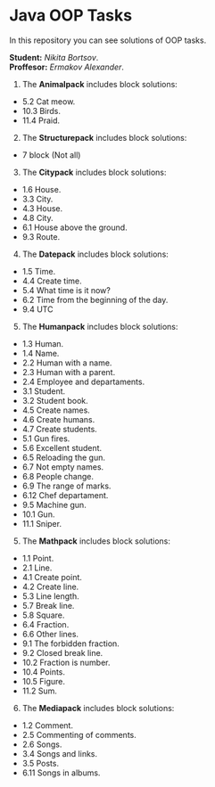 # Java OOP Tasks

In this repository you can see solutions of OOP tasks.

**Student:** *Nikita Bortsov*.<br>
**Proffesor:** *Ermakov Alexander*.

1. The **Animalpack** includes block solutions:
- 5.2 Cat meow.
- 10.3 Birds.
- 11.4 Praid.
2. The **Structurepack** includes block solutions:
- 7 block (Not all)
3. The **Citypack** includes block solutions:
- 1.6 House.
- 3.3 City.
- 4.3 House.
- 4.8 City.
- 6.1 House above the ground.
- 9.3 Route.
4. The **Datepack** includes block solutions:
- 1.5 Time.
- 4.4 Create time.
- 5.4 What time is it now?
- 6.2 Time from the beginning of the day.
- 9.4 UTC
5. The **Humanpack** includes block solutions:
- 1.3 Human.
- 1.4 Name.
- 2.2 Human with a name.
- 2.3 Human with a parent. 
- 2.4 Employee and departaments. 
- 3.1 Student.
- 3.2 Student book.
- 4.5 Create names.
- 4.6 Create humans.
- 4.7 Create students.
- 5.1 Gun fires.
- 5.6 Excellent student.
- 6.5 Reloading the gun.
- 6.7 Not empty names.
- 6.8 People change.
- 6.9 The range of marks.
- 6.12 Chef departament.
- 9.5 Machine gun.
- 10.1 Gun.
- 11.1 Sniper.
5. The **Mathpack** includes block solutions:
- 1.1 Point.
- 2.1 Line.
- 4.1 Create point.
- 4.2 Create line.
- 5.3 Line length.
- 5.7 Break line.
- 5.8 Square.
- 6.4 Fraction.
- 6.6 Other lines.
- 9.1 The forbidden fraction.
- 9.2 Closed break line.
- 10.2 Fraction is number.
- 10.4 Points.
- 10.5 Figure.
- 11.2 Sum.
6. The **Mediapack** includes block solutions:
- 1.2 Comment.
- 2.5 Commenting of comments.
- 2.6 Songs.
- 3.4 Songs and links.
- 3.5 Posts.
- 6.11 Songs in albums.

